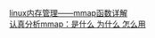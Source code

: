 
[linux内存管理——mmap函数详解](https://segmentfault.com/a/1190000014616732)  
[认真分析mmap：是什么 为什么 怎么用](https://www.cnblogs.com/huxiao-tee/p/4660352.html)  